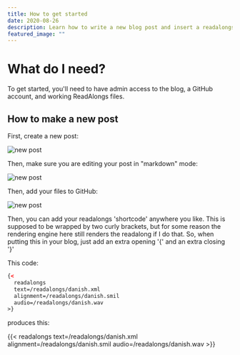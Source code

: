 ```yaml
---
title: How to get started
date: 2020-08-26
description: Learn how to write a new blog post and insert a readalongs widget.
featured_image: ""
---
```

# What do I need?

To get started, you'll need to have admin access to the blog, a GitHub account, and working ReadAlongs files.

## How to make a new post

First, create a new post:

![new post](/img/new-post.png)

Then, make sure you are editing your post in "markdown" mode:

![new post](/img/markdown-mode.png)

Then, add your files to GitHub:

![new post](/img/gh.png)

Then, you can add your readalongs 'shortcode' anywhere you like. This is supposed to be wrapped by two curly brackets, but for some reason the rendering engine here still renders the readalong if I do that. So, when putting this in your blog, just add an extra opening '{' and an extra closing '}'

This code:

```html
{< 
  readalongs
  text=/readalongs/danish.xml 
  alignment=/readalongs/danish.smil 
  audio=/readalongs/danish.wav 
>}
```

produces this:

{{< readalongs
  text=/readalongs/danish.xml 
  alignment=/readalongs/danish.smil 
  audio=/readalongs/danish.wav >}}